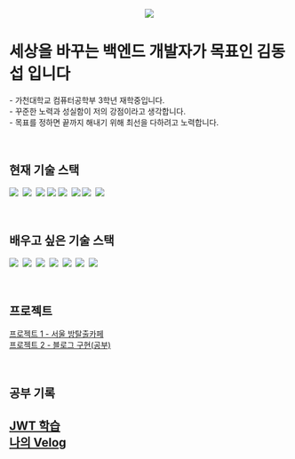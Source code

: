 <p align='center'>
    <img src="https://capsule-render.vercel.app/api?type=waving&color=auto&height=250&section=header&text=dongseopKim&fontSize=70&animation=fadeIn&fontAlignY=46&fontAlign=70"/>
</p>

<h1>세상을 바꾸는 백엔드 개발자가 목표인 김동섭 입니다</h1>
<p>
  - 가천대학교 컴퓨터공학부 3학년 재학중입니다. </br>
  - 꾸준한 노력과 성실함이 저의 강점이라고 생각합니다.</br>
  - 목표를 정하면 끝까지 해내기 위해 최선을 다하려고 노력합니다.</br>
</p>

<br>

<h2>현재 기술 스택</h2>
<p>
    <img src="https://img.shields.io/badge/Java-007396?style=for-the-badge&logo=Java&logoColor=white"/>&nbsp
    <img src="https://img.shields.io/badge/Spring-6DB33F?style=for-the-badge&logo=Spring&logoColor=white"/>&nbsp
    <img src="https://img.shields.io/badge/springboot-6DB33F?style=for-the-badge&logo=springboot&logoColor=white">
    <img src="https://img.shields.io/badge/Spring Security-6DB33F?style=for-the-badge&logo=Spring Security&logoColor=white">
    <img src="https://img.shields.io/badge/Thymeleaf-005F0F?style=for-the-badge&logo=Thymeleaf&logoColor=white"/>&nbsp
    <img src="https://img.shields.io/badge/python-3776AB?style=for-the-badge&logo=python&logoColor=white">
    <img src="https://img.shields.io/badge/MySQL-4479A1?style=for-the-badge&logo=MySQL&logoColor=white"/>&nbsp
    <img src="https://img.shields.io/badge/Postman-FF6C37?style=for-the-badge&logo=Postman&logoColor=white"/>

</p>

<br>

<h2>배우고 싶은 기술 스택</h2>
<p>
    <img src="https://img.shields.io/badge/JavaScript-F7DF1E?style=for-the-badge&logo=JavaScript&logoColor=white"/>&nbsp
    <img src="https://img.shields.io/badge/Node.js-339933?style=for-the-badge&logo=Node.js&logoColor=white"/>&nbsp
    <img src="https://img.shields.io/badge/Oracle-F80000?style=for-the-badge&logo=Oracle&logoColor=white"/>&nbsp
    <img src="https://img.shields.io/badge/Redis-DC382D?style=for-the-badge&logo=Redis&logoColor=white"/>&nbsp
    <img src="https://img.shields.io/badge/Kotlin-7F52FF?style=for-the-badge&logo=Kotlin&logoColor=white"/>&nbsp
    <img src="https://img.shields.io/badge/Docker-2496ED?style=for-the-badge&logo=Docker&logoColor=white"/>&nbsp
    <img src="https://img.shields.io/badge/React-61DAFB?style=for-the-badge&logo=React&logoColor=white">
  
</p>

<br>

<h2>프로젝트</h2>
<ul style="list-style: none; padding: 0;">
    <li><a href="https://github.com/Kim-Dongdong/SeoulTTD">프로젝트 1 - 서울 방탈출카페</a></li>
    <li><a href="https://github.com/Kim-Dongdong/Blog">프로젝트 2 - 블로그 구현(공부)</a></li>
</ul>

<br>

<h2>공부 기록<h2>
<ul style="list-style: none; padding: 0;">
    <li><a href="https://github.com/Kim-Dongdong/JWTPractice">JWT 학습</a></li>
    <li><a href="https://velog.io/@kdssos11/posts/">나의 Velog</a></li>
</ul>
